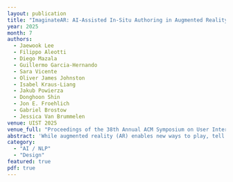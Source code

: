 ```yaml
---
layout: publication
title: "ImaginateAR: AI-Assisted In-Situ Authoring in Augmented Reality"
year: 2025
month: 7
authors:
  - Jaewook Lee
  - Filippo Aleotti
  - Diego Mazala
  - Guillermo Garcia-Hernando
  - Sara Vicente
  - Oliver James Johnston
  - Isabel Kraus-Liang
  - Jakub Powierza
  - Donghoon Shin
  - Jon E. Froehlich
  - Gabriel Brostow
  - Jessica Van Brummelen
venue: UIST 2025
venue_full: "Proceedings of the 38th Annual ACM Symposium on User Interface Software and Technology"
abstract: 'While augmented reality (AR) enables new ways to play, tell stories, and explore ideas rooted in the physical world, authoring personalized AR content remains difficult for non-experts, often requiring professional tools and time. Prior systems have explored AI-driven XR design but typically rely on manually-defined environments and fixed asset libraries, limiting creative flexibility and real-world relevance. We introduce ImaginateAR, a mobile AI-assisted AR authoring system that aims to let anyone build anything, anywhere -- simply by speaking their imagination. ImaginateAR is powered by custom pipelines for offline scene understanding, fast 3D asset generation, and LLM-driven speech interaction. Users might say "a dragon enjoying a campfire" (P7) and iteratively refine the scene using both AI and manual tools. Our technical evaluation shows that ImaginateAR produces more accurate outdoor scene graphs and generates 3D meshes faster than prior methods. A three-part user study (N=20) revealed preferred roles for AI in authoring, what and how users create in free-form use, and design implications for future AR authoring tools.'
category:
  - "AI / NLP"
  - "Design"
featured: true
pdf: true
---
```

